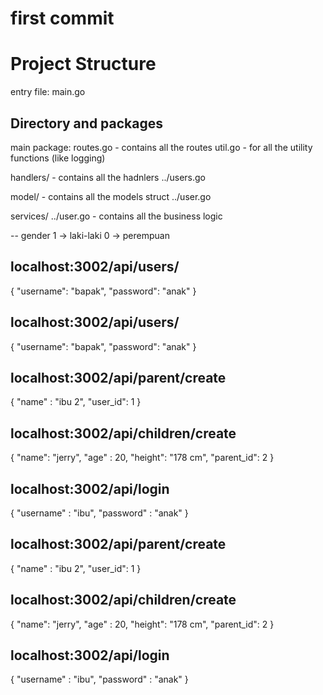 # first commit

# Project Structure

entry file: main.go

## Directory and packages
main package:
  routes.go - contains all the routes
  util.go - for all the utility functions (like logging)

handlers/ - contains all the hadnlers
  ../users.go

model/ - contains all the models struct
  ../user.go

services/
  ../user.go - contains all the business logic 

-- gender
1 -> laki-laki
0 -> perempuan

localhost:3002/api/users/
--
{
"username": "bapak",
"password": "anak"
}

localhost:3002/api/users/
--
{
"username": "bapak",
"password": "anak"
}



localhost:3002/api/parent/create
--
{
"name" : "ibu 2",
"user_id": 1
}

localhost:3002/api/children/create
--
{
"name": "jerry",
"age" : 20,
"height": "178 cm",
"parent_id": 2
}

localhost:3002/api/login
--
{
"username" : "ibu",
"password" : "anak"
}


localhost:3002/api/parent/create
--
{
"name" : "ibu 2",
"user_id": 1
}

localhost:3002/api/children/create
--
{
"name": "jerry",
"age" : 20,
"height": "178 cm",
"parent_id": 2
}

localhost:3002/api/login
--
{
"username" : "ibu",
"password" : "anak"
}

